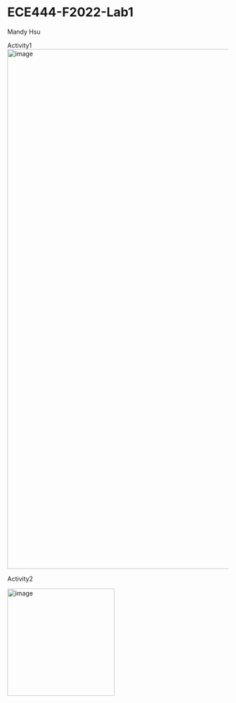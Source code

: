 # ECE444-F2022-Lab1
Mandy Hsu

Activity1
<img width="1183" alt="image" src="https://user-images.githubusercontent.com/103273559/191135514-b6fda970-36ae-432c-aceb-41bcd8e22c87.png">

Activity2

<img width="244" alt="image" src="https://user-images.githubusercontent.com/103273559/191322439-969b4a6f-2dc3-4dd6-9a5e-021b613411af.png">
